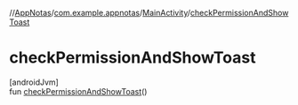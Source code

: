 //[AppNotas](../../../index.md)/[com.example.appnotas](../index.md)/[MainActivity](index.md)/[checkPermissionAndShowToast](check-permission-and-show-toast.md)

# checkPermissionAndShowToast

[androidJvm]\
fun [checkPermissionAndShowToast](check-permission-and-show-toast.md)()
